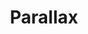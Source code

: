 ---
title: Parallax
layout: redirect
note: THIS FILE IS GENERATED AUTOMATICALLY, EDIT _data/consultants.json instead 
redirect_to:
  - https://parall.ax/ 
---